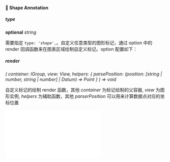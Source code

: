#### 💠 Shape Annotation

##### type

<description>**optional** _string_</description>

需要指定 `type: 'shape',`。自定义任意类型的图形标记，通过 option 中的 render 回调函数来在图表区域绘制自定义标记。option 配置如下：

##### render

<description> _(
container: IGroup,
view: View,
helpers: { parsePosition: (position: [string | number, string | number] | Datum) => Point }
) => void_ </description>

自定义标记的绘制 render 函数，其他 _container_ 为标记绘制的父容器, _view_ 为图形实例, _helpers_ 为辅助函数，其他 _parserPosition_ 可以用来计算数据点对应的坐标位置

<embed src="@/docs/common/annotations/base-annotation.zh.md"></embed>
